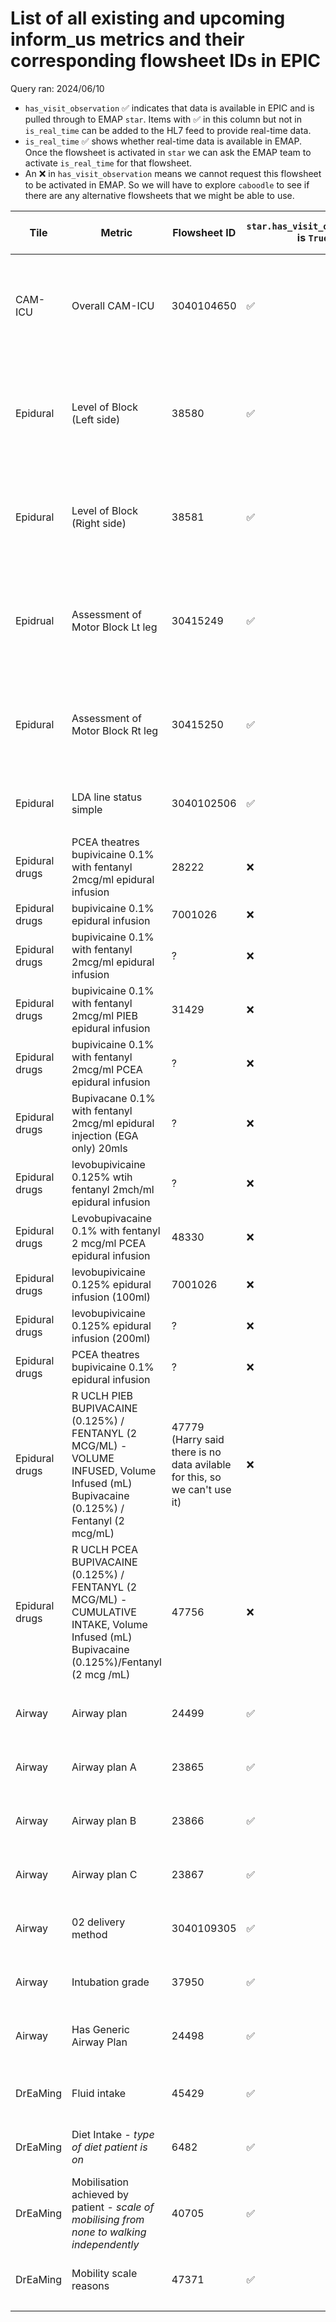 # List of all existing and upcoming inform_us metrics and their corresponding flowsheet IDs in EPIC ##

Query ran: 2024/06/10

- `has_visit_observation` ✅ indicates that data is available in EPIC and is pulled through to EMAP `star`. Items with ✅ in this column but not in `is_real_time` can be added to the HL7 feed to provide real-time data.
- `is_real_time` ✅ shows whether real-time data is available in EMAP. Once the flowsheet is activated in `star` we can ask the EMAP team to activate `is_real_time` for that flowsheet.
- An ❌ in `has_visit_observation` means we cannot request this flowsheet to be activated in EMAP. So we will have to explore `caboodle` to see if there are any alternative flowsheets that we might be able to use.

| Tile | Metric | Flowsheet ID | `star.has_visit_observation` is `True` | `star.is_real_time` is `True`  | frequency of reporting | Found in `star.visit_observation_type` | EPIC ID | Status |
|-|-|-|-|-|-|-|-|-|
| CAM-ICU | Overall CAM-ICU | 3040104650 | ✅ | ✅ | Once between 0800-1959 and once between 2000-0759 | ✅ | ? | complete (flowsheet is in EMAP) |
| | | | | | | | | |
| Epidural | Level of Block (Left side) | 38580 | ✅ | ✅ | 2-hourly between 0800-1959, 4-hourly between 2000-0759 | ✅ | ? | complete (flowsheet is in EMAP) |
| Epidural | Level of Block (Right side) | 38581 | ✅ | ✅ | 2-hourly between 0800-1959, 4-hourly between 2000-0759 | ✅ | ? | complete (flowsheet is in EMAP) |
| Epidrual | Assessment of Motor Block Lt leg | 30415249 | ✅ | ✅ | 2-hourly between 0800-1959, 4-hourly between 2000-0759 | ✅ | ? | complete (flowsheet is in EMAP) |
| Epidural | Assessment of Motor Block Rt leg | 30415250 | ✅ | ✅ | 2-hourly between 0800-1959, 4-hourly between 2000-0759 | ✅ | ? | complete (flowsheet is in EMAP) |
| Epidural | LDA line status simple | 3040102506 | ✅ | ✅ |  | ✅ | ? | complete (flowsheet is in EMAP) |
| | | | | | | | | |
| Epidural drugs | PCEA theatres bupivicaine 0.1% with fentanyl 2mcg/ml epidural infusion | 28222 | ❌ | ❌ |  | ❌ | 408107894 | p |
| Epidural drugs | bupivicaine 0.1% epidural infusion | 7001026 | ❌ | ❌ | hourly | ❌ | 191107 | p |
| Epidural drugs | bupivicaine 0.1% with fentanyl 2mcg/ml epidural infusion | ? | ❌ | ❌ | hourly | ❌ | 30863 | p |
| Epidural drugs | bupivicaine 0.1% with fentanyl 2mcg/ml PIEB epidural infusion | 31429 | ❌ | ❌ | hourly | ❌ | 40830864 | p |
| Epidural drugs | bupivicaine 0.1% with fentanyl 2mcg/ml PCEA epidural infusion | ? | ❌ | ❌ | hourly | ❌ | 40830863 | p |
| Epidural drugs | Bupivacane 0.1% with fentanyl 2mcg/ml epidural injection (EGA only) 20mls | ? | ❌ | ❌ | hourly | ❌ | 408124007 | p |
| Epidural drugs | levobupivicaine 0.125% wtih fentanyl  2mch/ml epidural infusion | ? | ❌ | ❌ | hourly | ❌ | 188047 | p |
| Epidural drugs | Levobupivacaine 0.1% with fentanyl 2 mcg/ml  PCEA epidural infusion | 48330 | ❌ | ❌ | hourly | ❌ | 408133001 | p |
| Epidural drugs | levobupivicaine 0.125% epidural infusion (100ml) | 7001026 | ❌ | ❌ | hourly | ❌ | 181761 | p |
| Epidural drugs | levobupivicaine 0.125% epidural infusion (200ml) | ? | ❌ | ❌ | hourly | ❌ | 181762 | p |
| Epidural drugs | PCEA theatres bupivicaine 0.1% epidural infusion | ? | ❌ | ❌ | hourly | ❌ | 408107895 | p |
| Epidural drugs | R UCLH PIEB BUPIVACAINE (0.125%) / FENTANYL (2 MCG/ML) - VOLUME INFUSED, Volume Infused (mL) Bupivacaine (0.125%) / Fentanyl (2 mcg/mL) | 47779 (Harry said there is no data avilable for this, so we can't use it) | ❌ | ❌ | hourly | ❌ | ? | p |
| Epidural drugs | R UCLH PCEA BUPIVACAINE (0.125%) / FENTANYL (2 MCG/ML) - CUMULATIVE INTAKE, Volume Infused (mL) Bupivacaine (0.125%)/Fentanyl (2 mcg /mL) | 47756 | ❌ | ❌ |  | ❌ | ? | p |
| | | | | | | | | |
| Airway | Airway plan | 24499 | ✅ | ✅ | once per admission | ✅ | ? | complete (flowsheet is in EMAP) |
| Airway | Airway plan A | 23865 | ✅ | ✅ |  | ✅ | ? | complete (flowsheet is in EMAP) |
| Airway | Airway plan B | 23866 | ✅ | ✅ |  | ✅ | ? | complete (flowsheet is in EMAP) |
| Airway | Airway plan C | 23867 | ✅ | ✅ |  | ✅ | ? | complete (flowsheet is in EMAP) |
| Airway | 02 delivery method | 3040109305 | ✅ | ✅ |  | ✅ | ? | complete (flowsheet is in EMAP) |
| Airway| Intubation grade| 37950 | ✅ | ✅ | | ✅ | ? | complete (flowsheet is in EMAP) |
| Airway| Has Generic Airway Plan| 24498 | ✅ | ✅ | | ✅ | ? | complete (flowsheet is in EMAP) |
| | | | | | | | | |
| DrEaMing | Fluid intake | 45429 | ✅ | ✅ | real-time | ✅ | ? | complete (flowsheet is in EMAP) |
| DrEaMing | Diet Intake - *type of diet patient is on* | 6482 | ✅ | ✅ | real-time | ✅ | ? | complete (flowsheet is in EMAP) |
| DrEaMing | Mobilisation achieved by patient - *scale of mobilising from none to walking independently* | 40705 | ✅ | ✅ | real-time | ✅ | ? | complete (flowsheet is in EMAP) |
| DrEaMing | Mobility scale reasons | 47371 | ✅ | ✅ | real-time | ✅ | ? | complete (flowsheet is in EMAP) |
| | | | | | | | | |
